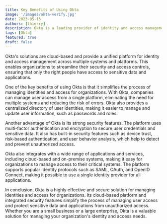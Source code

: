 ```yaml
---
title: Key Benefits of Using Okta
image: '/images/okta-verify.jpg'
date: 2023-05-15
authors: [thierry]
description: Okta is a leading provider of identity and access management solutions for organizations. It helps companies securely manage the access of employees, contractors, partners, and customers to the applications and services they need. 
tags: [Okta]
featured: true
draft: false
---
```

Okta's solutions are cloud-based and provide a unified platform for identity and access management across multiple systems and platforms. This enables organizations to streamline their security and access controls, ensuring that only the right people have access to sensitive data and applications.

One of the key benefits of using Okta is that it simplifies the process of managing identities and access for organizations. With Okta, companies can manage user access from a single platform, eliminating the need for multiple systems and reducing the risk of errors. Okta also provides a centralized directory of user identities, making it easier to manage and update user information, such as passwords and roles.

Another advantage of Okta is its strong security features. The platform uses multi-factor authentication and encryption to secure user credentials and sensitive data. It also has built-in security features such as device trust, risk-based authentication, and user behavior analysis, which help to detect and prevent unauthorized access.

Okta also integrates with a wide range of applications and services, including cloud-based and on-premise systems, making it easy for organizations to manage access to their critical systems. The platform supports popular identity protocols such as SAML, OAuth, and OpenID Connect, making it possible to use a single identity provider for all applications.

In conclusion, Okta is a highly effective and secure solution for managing identities and access for organizations. Its cloud-based platform and integrated security features simplify the process of managing user access and protect sensitive data and applications from unauthorized access. Whether you are a small business or a large enterprise, Okta is a valuable solution for managing your organization's identity and access needs.
